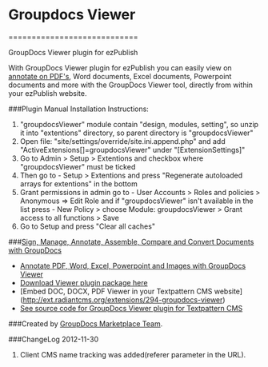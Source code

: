# Groupdocs Viewer
============================

GroupDocs Viewer plugin for ezPublish

With GroupDocs Viewer plugin for ezPublish you can easily view on [annotate on PDF's](http://groupdocs.com/apps/Viewer), Word documents, Excel documents, Powerpoint documents and more with the GroupDocs Viewer tool, directly from within your ezPublish website.

###Plugin Manual Installation Instructions:
1. "groupdocsViewer" module contain "design, modules, setting", so unzip it into "extentions" directory, so parent directory is "groupdocsViewer"
2. Open file: "site/settings/override/site.ini.append.php" and add "ActiveExtensions[]=groupdocsViewer" under "[ExtensionSettings]"
3. Go to Admin > Setup > Extentions and checkbox where "groupdocsViewer" must be ticked
4. Then go to - Setup > Extentions and press "Regenerate autoloaded arrays for extentions" in the bottom
5. Grant permissions in admin go to - User Accounts > Roles and policies > Anonymous => Edit Role and if "groupdocsViewer" isn't available in the list press - New Policy > choose Module: groupdocsViewer > Grant access to all functions > Save
6. Go to Setup and press "Clear all caches"


###[Sign, Manage, Annotate, Assemble, Compare and Convert Documents with GroupDocs](http://groupdocs.com)
* [Annotate PDF, Word, Excel, Powerpoint and Images with GroupDocs Viewer](http://groupdocs.com/apps/Viewer)
* [Download Viewer plugin package here](https://github.com/groupdocs/radiant-groupdocs-Viewer)
* [Embed DOC, DOCX, PDF Viewer in your Textpattern CMS website] (http://ext.radiantcms.org/extensions/294-groupdocs-viewer)
* [See source code for GroupDocs Viewer plugin for Textpattern CMS](https://github.com/groupdocs/radiant-groupdocs-Viewer-source)

###Created by [GroupDocs Marketplace Team](http://groupdocs.com/marketplace/).

###ChangeLog
2012-11-30
1.  Client CMS name tracking was added(referer parameter in the URL).